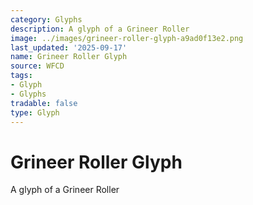 ```yaml
---
category: Glyphs
description: A glyph of a Grineer Roller
image: ../images/grineer-roller-glyph-a9ad0f13e2.png
last_updated: '2025-09-17'
name: Grineer Roller Glyph
source: WFCD
tags:
- Glyph
- Glyphs
tradable: false
type: Glyph
---
```


# Grineer Roller Glyph

A glyph of a Grineer Roller

